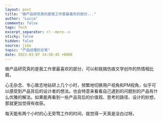 ```yaml
---
layout: post
title: "做产品研究真的是我工作里最喜欢的部分..."
author: "Lucca"
comments: false
tags: Tech
excerpt_separator: <!--more-->
sticky: false
hidden: false
source: jike
topic: "产品经理的日常"
date: 2023-03-07 14:50:45 +0800
---
```


做产品研究真的是我工作里最喜欢的部分，可以和我搞伤痕文学创作的热情相比肩。

心无杂念、专心致志地钻研上几个小时，频繁地切换用户视角和PM视角，似乎可以感受到产品背后的设计者的想法。也会特意来看看自己遇到的问题别的产品有什么优雅的解法。如果能再看到一些产品背后的价值观、思考的路径、设计的妙想，那就更加觉得有收获。

每天能有两个小时的心无旁骛工作的时间，就觉得一天真是没白过呀。

<!--more-->
